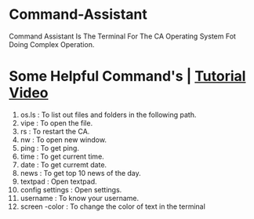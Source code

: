 # Command-Assistant
Command Assistant Is The Terminal For The CA Operating System Fot Doing Complex Operation.

# Some Helpful Command's | [Tutorial Video]()
1. os.ls : To list out files and folders in the following path.
2. vipe : To open the file.
3. rs : To restart the CA.
4. nw : To open new window.
5. ping : To get ping.
6. time : To get current time.
7. date : To get curremt date.
8. news : To get top 10 news of the day.
9. textpad : Open textpad.
10. config settings : Open settings.
11. username : To know your username.
12. screen -color : To change the color of text in the terminal
